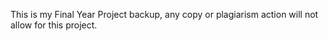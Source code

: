 This is my Final Year Project backup, any copy or plagiarism action will not allow for this project.
